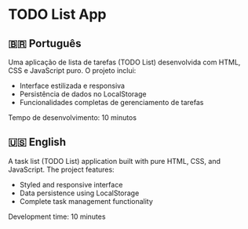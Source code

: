 # TODO List App

## 🇧🇷 Português

Uma aplicação de lista de tarefas (TODO List) desenvolvida com HTML, CSS e JavaScript puro. O projeto inclui:

- Interface estilizada e responsiva
- Persistência de dados no LocalStorage
- Funcionalidades completas de gerenciamento de tarefas

Tempo de desenvolvimento: 10 minutos

## 🇺🇸 English

A task list (TODO List) application built with pure HTML, CSS, and JavaScript. The project features:

- Styled and responsive interface
- Data persistence using LocalStorage
- Complete task management functionality

Development time: 10 minutes
